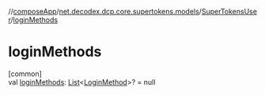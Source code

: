 //[composeApp](../../../index.md)/[net.decodex.dcp.core.supertokens.models](../index.md)/[SuperTokensUser](index.md)/[loginMethods](login-methods.md)

# loginMethods

[common]\
val [loginMethods](login-methods.md): [List](https://kotlinlang.org/api/latest/jvm/stdlib/kotlin.collections/-list/index.html)&lt;[LoginMethod](../-login-method/index.md)&gt;? = null
